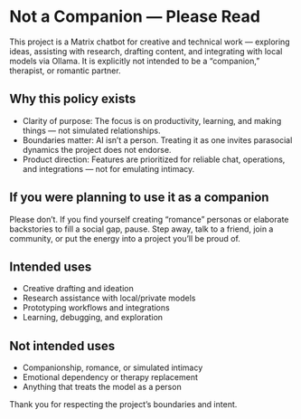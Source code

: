 # Not a Companion — Please Read

This project is a Matrix chatbot for creative and technical work — exploring ideas, assisting with research, drafting content, and integrating with local models via Ollama. It is explicitly not intended to be a “companion,” therapist, or romantic partner.

## Why this policy exists

- Clarity of purpose: The focus is on productivity, learning, and making things — not simulated relationships.
- Boundaries matter: AI isn’t a person. Treating it as one invites parasocial dynamics the project does not endorse.
- Product direction: Features are prioritized for reliable chat, operations, and integrations — not for emulating intimacy.

## If you were planning to use it as a companion

Please don’t. If you find yourself creating “romance” personas or elaborate backstories to fill a social gap, pause. Step away, talk to a friend, join a community, or put the energy into a project you’ll be proud of.

## Intended uses

- Creative drafting and ideation
- Research assistance with local/private models
- Prototyping workflows and integrations
- Learning, debugging, and exploration

## Not intended uses

- Companionship, romance, or simulated intimacy
- Emotional dependency or therapy replacement
- Anything that treats the model as a person

Thank you for respecting the project’s boundaries and intent.
